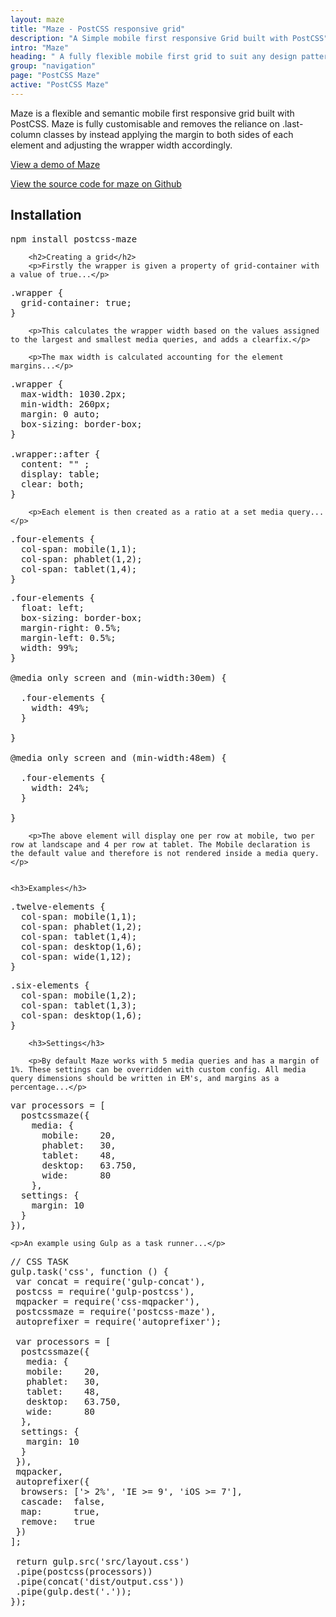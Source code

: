```yaml
---
layout: maze
title: "Maze - PostCSS responsive grid"
description: "A Simple mobile first responsive Grid built with PostCSS"
intro: "Maze"
heading: " A fully flexible mobile first grid to suit any design pattern."
group: "navigation"
page: "PostCSS Maze"
active: "PostCSS Maze"
---
```



<section>
		<p>Maze is a flexible and semantic mobile first responsive grid built with PostCSS. Maze is fully customisable and removes the reliance on .last-column classes by instead applying the margin to both sides of each element and adjusting the wrapper width accordingly.</p>
		<p><a href="http://cathydutton.github.io/postcss-maze/" title="Demo of Maze PostCSS grid">View a demo of Maze</a></p>
		<p><a href="https://github.com/cathydutton/postcss-maze" title="Maze source code on Github">View the source code for maze on Github</a></p>
</section>


<section>
		<h2>Installation</h2>
<pre>
npm install postcss-maze
</pre>

		<h2>Creating a grid</h2>
		<p>Firstly the wrapper is given a property of grid-container with a value of true...</p>

<pre>
.wrapper {
  grid-container: true;
}
</pre>

		<p>This calculates the wrapper width based on the values assigned to the largest and smallest media queries, and adds a clearfix.</p>

		<p>The max width is calculated accounting for the element margins...</p>

<pre>
.wrapper {
  max-width: 1030.2px;
  min-width: 260px;
  margin: 0 auto;
  box-sizing: border-box;
}

.wrapper::after {
  content: "" ;
  display: table;
  clear: both;
}
</pre>

		<p>Each element is then created as a ratio at a set media query...</p>

<pre>
.four-elements {
  col-span: mobile(1,1);
  col-span: phablet(1,2);
  col-span: tablet(1,4);
}
</pre>

<pre>
.four-elements {
  float: left;
  box-sizing: border-box;
  margin-right: 0.5%;
  margin-left: 0.5%;
  width: 99%;
}

@media only screen and (min-width:30em) {

  .four-elements {
    width: 49%;
  }

}

@media only screen and (min-width:48em) {

  .four-elements {
    width: 24%;
  }

}
</pre>

		<p>The above element will display one per row at mobile, two per row at landscape and 4 per row at tablet. The Mobile declaration is the default value and therefore is not rendered inside a media query.</p>


	<h3>Examples</h3>

<pre>
.twelve-elements {
  col-span: mobile(1,1);
  col-span: phablet(1,2);
  col-span: tablet(1,4);
  col-span: desktop(1,6);
  col-span: wide(1,12);
}
</pre>

<pre>
.six-elements {
  col-span: mobile(1,2);
  col-span: tablet(1,3);
  col-span: desktop(1,6);
}
</pre>


		<h3>Settings</h3>

		<p>By default Maze works with 5 media queries and has a margin of 1%. These settings can be overridden with custom config. All media query dimensions should be written in EM's, and margins as a percentage...</p>

<pre>
var processors = [
  postcssmaze({
    media: {
      mobile:    20,
      phablet:   30,
      tablet:    48,
      desktop:   63.750,
      wide:      80
    },
  settings: {
    margin: 10
  }
}),
</pre>

	<p>An example using Gulp as a task runner...</p>

<pre>
// CSS TASK
gulp.task('css', function () {
 var concat = require('gulp-concat'),
 postcss = require('gulp-postcss'),
 mqpacker = require('css-mqpacker'),
 postcssmaze = require('postcss-maze'),
 autoprefixer = require('autoprefixer');

 var processors = [
  postcssmaze({
   media: {
   mobile:    20,
   phablet:   30,
   tablet:    48,
   desktop:   63.750,
   wide:      80
  },
  settings: {
   margin: 10
  }
 }),
 mqpacker,
 autoprefixer({
  browsers: ['> 2%', 'IE >= 9', 'iOS >= 7'],
  cascade:  false,
  map:      true,
  remove:   true
 })
];

 return gulp.src('src/layout.css')
 .pipe(postcss(processors))
 .pipe(concat('dist/output.css'))
 .pipe(gulp.dest('.'));
});

</pre>
</section>
